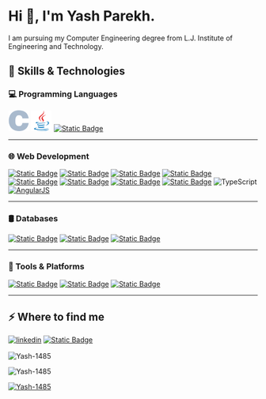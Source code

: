 <h1>Hi 👋, I'm Yash Parekh.</h1>
<p>I am pursuing my Computer Engineering degree from L.J. Institute of Engineering and Technology.</p>
<h2>🚀 Skills & Technologies</h2>
<h3>💻 Programming Languages</h3>
<p><a target="_blank" href="https://raw.githubusercontent.com/devicons/devicon/master/icons/c/c-original.svg" style="display: inline-block;"><img src="https://raw.githubusercontent.com/devicons/devicon/master/icons/c/c-original.svg" alt="c" width="42" height="42" /></a>
<a target="_blank" href="https://raw.githubusercontent.com/devicons/devicon/master/icons/java/java-original.svg" style="display: inline-block;"><img src="https://raw.githubusercontent.com/devicons/devicon/master/icons/java/java-original.svg" alt="java" width="42" height="42" /></a>
<a target="_blank" href="https://raw.githubusercontent.com/devicons/devicon/master/icons/python/python-original.svg" style="display: inline-block;">
<!--   <img src="https://raw.githubusercontent.com/devicons/devicon/master/icons/python/python-original.svg" alt="python" width="42" height="42" /> -->
  <img alt="Static Badge" src="https://img.shields.io/badge/Python-%20Language%20--%20Programming%20Language?style=for-the-badge&logo=python&logoColor=white&logoSize=auto&color=yellow">
</a>
  <hr>
<h3>🌐 Web Development</h3>
<a target="_blank" href="https://raw.githubusercontent.com/devicons/devicon/master/icons/html5/html5-original-wordmark.svg" style="display: inline-block;">
<!--   <img src="https://raw.githubusercontent.com/devicons/devicon/master/icons/html5/html5-original-wordmark.svg" alt="html5" width="42" height="42" /> -->
  <img alt="Static Badge" src="https://img.shields.io/badge/html%20-%20Language?style=for-the-badge&logo=html5&logoColor=white&logoSize=auto&color=orange">
</a>
<a target="_blank" href="https://raw.githubusercontent.com/devicons/devicon/master/icons/css3/css3-original-wordmark.svg" style="display: inline-block;">
<!--   <img src="https://raw.githubusercontent.com/devicons/devicon/master/icons/css3/css3-original-wordmark.svg" alt="css3" width="42" height="42" /> -->
  <img alt="Static Badge" src="https://img.shields.io/badge/CSS%20-%20Language?style=for-the-badge&logo=css3&logoColor=white&logoSize=auto&color=blue">
</a>
<a target="_blank" href="https://raw.githubusercontent.com/devicons/devicon/master/icons/javascript/javascript-original.svg" style="display: inline-block;">
<!--   <img src="https://raw.githubusercontent.com/devicons/devicon/master/icons/javascript/javascript-original.svg" alt="javascript" width="42" height="42" /> -->
  <img alt="Static Badge" src="https://img.shields.io/badge/JavScript%20-%20Language?style=for-the-badge&logo=javascript&logoColor=white&logoSize=auto&color=gold">
</a>
<a target="_blank" href="https://raw.githubusercontent.com/devicons/devicon/master/icons/bootstrap/bootstrap-plain-wordmark.svg" style="display: inline-block;">
<!--   <img src="https://raw.githubusercontent.com/devicons/devicon/master/icons/bootstrap/bootstrap-plain-wordmark.svg" alt="bootstrap" width="42" height="42" /> -->
  <img alt="Static Badge" src="https://img.shields.io/badge/Bootstrap%20-%20Framework?style=for-the-badge&logo=bootstrap&logoColor=white&logoSize=auto&color=purple">
</a>
<a target="_blank" href="https://www.vectorlogo.zone/logos/tailwindcss/tailwindcss-icon.svg" style="display: inline-block;">
<!--   <img src="https://www.vectorlogo.zone/logos/tailwindcss/tailwindcss-icon.svg" alt="tailwind" width="42" height="42" /> -->
  <img alt="Static Badge" src="https://img.shields.io/badge/Tailwind%20CSS%20-%20Language%20--%20Programming%20Language?style=for-the-badge&logo=tailwindcss&logoColor=white&logoSize=auto&color=skyblue">
</a>
<a target="_blank" href="https://raw.githubusercontent.com/devicons/devicon/master/icons/nodejs/nodejs-original-wordmark.svg" style="display: inline-block;">
<!--   <img src="https://raw.githubusercontent.com/devicons/devicon/master/icons/nodejs/nodejs-original-wordmark.svg" alt="nodejs" width="42" height="42" /> -->
  <img alt="Static Badge" src="https://img.shields.io/badge/Node.js%20-%20Language%20--%20Programming%20Language?style=for-the-badge&logo=nodedotjs&logoColor=black&logoSize=auto&color=green">
</a>
<a target="_blank" href="https://expressjs.com/" style="display: inline-block;">
  <img alt="Static Badge" src="https://img.shields.io/badge/Express.js%20-%20Express?style=for-the-badge&logo=express&logoSize=auto&color=black">
</a>
<a target="_blank" href="https://react.dev/" style="display: inline-block;">
  <img alt="Static Badge" src="https://img.shields.io/badge/ReactJS%20-%20ReactJS?style=for-the-badge&logo=react&logoSize=auto&color=black">
</a>
<a target="_blank" href="https://www.typescriptlang.org/" style="display: inline-block; text-decoration: none;">
  <img alt="TypeScript" src="https://img.shields.io/badge/TypeScript%20-%20TypeScript?style=for-the-badge&logo=typescript&logoSize=auto&labelColor=%23fff&color=%233178C6">
</a>
<a target="_blank" href="https://angular.dev/" style="display: inline-block;">
  <img alt="AngularJS" src="https://img.shields.io/badge/AngularJS%20-%20AngularJS?style=for-the-badge&logo=angular&logoSize=auto&labelColor=%23F3094B&color=%23B52E31">
</a>
<hr>
<h3>🛢️ Databases</h3>
<a target="_blank" href="https://raw.githubusercontent.com/devicons/devicon/master/icons/mysql/mysql-original-wordmark.svg" style="display: inline-block;">
<!--   <img src="https://raw.githubusercontent.com/devicons/devicon/master/icons/mysql/mysql-original-wordmark.svg" alt="mysql" width="42" height="42" /> -->
  <img alt="Static Badge" src="https://img.shields.io/badge/MySQL%20-%20Language?style=for-the-badge&logo=mysql&logoColor=white&logoSize=auto&color=blue">
</a>
<a target="_blank" href="https://raw.githubusercontent.com/devicons/devicon/master/icons/mongodb/mongodb-original-wordmark.svg" style="display: inline-block;">
<!--   <img src="https://raw.githubusercontent.com/devicons/devicon/master/icons/mongodb/mongodb-original-wordmark.svg" alt="mongodb" width="42" height="42" /> -->
  <img alt="Static Badge" src="https://img.shields.io/badge/MongoDB%20-%20Language?style=for-the-badge&logo=mongodb&logoColor=white&logoSize=auto&color=green">
</a>
<a target="_blank" href="https://raw.githubusercontent.com/devicons/devicon/master/icons/postgresql/postgresql-original-wordmark.svg" style="display: inline-block;">
<!--   <img src="https://raw.githubusercontent.com/devicons/devicon/master/icons/postgresql/postgresql-original-wordmark.svg" alt="postgresql" width="42" height="42" /> -->
  <img alt="Static Badge" src="https://img.shields.io/badge/PostgreSQL%20-%20Language?style=for-the-badge&logo=postgresql&logoColor=white&logoSize=auto&color=blue">
</a><hr>
<h3>🔧 Tools & Platforms</h3>
<a target="_blank" href="https://www.vectorlogo.zone/logos/figma/figma-icon.svg" style="display: inline-block;">
<!--   <img src="https://www.vectorlogo.zone/logos/figma/figma-icon.svg" alt="figma" width="42" height="42" /> -->
  <img alt="Static Badge" src="https://img.shields.io/badge/figma%20-%20Language?style=for-the-badge&logo=figma&logoColor=white&logoSize=auto&color=black">
</a>
<a target="_blank" href="https://www.vectorlogo.zone/logos/git-scm/git-scm-icon.svg" style="display: inline-block;">
<!--   <img src="https://www.vectorlogo.zone/logos/git-scm/git-scm-icon.svg" alt="git" width="42" height="42" /> -->
  <img alt="Static Badge" src="https://img.shields.io/badge/Git%20-%20Language?style=for-the-badge&logo=git&logoColor=black&logoSize=auto&color=coral">
</a>
<a target="_blank" href="https://cdn.worldvectorlogo.com/logos/arduino-1.svg" style="display: inline-block;">
<!--   <img src="https://cdn.worldvectorlogo.com/logos/arduino-1.svg" alt="arduino" width="42" height="42" /> -->
  <img alt="Static Badge" src="https://img.shields.io/badge/arduino%20-%20Language?style=for-the-badge&logo=arduino&logoColor=black&logoSize=auto&color=skyblue">
</a></p><hr>
<h2>⚡️ Where to find me</h2>
<p>
  <a target="_blank" href="https://www.linkedin.com/in/yash-parekh-bb5404330" style="display: inline-block;"><img src="https://img.shields.io/badge/linkedin-logo?style=for-the-badge&logo=linkedin&logoColor=white&color=%230a77b6" alt="linkedin" /></a>
  <a href="https://www.hackerrank.com/yashparekh914"><img alt="Static Badge" src="https://img.shields.io/badge/HackerRank-black?style=for-the-badge&logo=HackerRank&logoColor=00EA64&logoSize=auto&color=%23000">
</a>
</p>

<p><img align="center" src="https://github-readme-stats.vercel.app/api?username=Yash-1485&show_icons=true&locale=en" alt="Yash-1485" /></p>
<p><img src="https://github-readme-stats.vercel.app/api/top-langs?username=Yash-1485&show_icons=true&locale=en&layout=compact" alt="Yash-1485" /></p>
<p><a href="https://github.com/ryo-ma/github-profile-trophy"><img src="https://github-profile-trophy.vercel.app/?username=Yash-1485" alt="Yash-1485" /></a></p>
